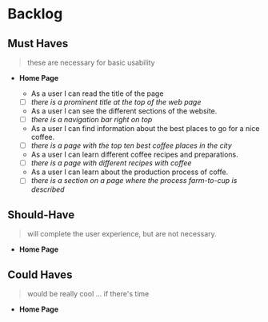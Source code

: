 # Backlog

## Must Haves

> these are necessary for basic usability

- **Home Page**

  - As a user I can read the title of the page

  - [ ] _there is a prominent title at the top of the web page_

  - As a user I can see the different sections of the website.

  - [ ] _there is a navigation bar right on top_

  - As a user I can find information about the best places to go for a nice
    coffee.

  - [ ] _there is a page with the top ten best coffee places in the city_

  - As a user I can learn different coffee recipes and preparations.
  - [ ] _there is a page with different recipes with coffee_

  - As a user I can learn about the production process of coffe.

  - [ ] _there is a section on a page where the process farm-to-cup is
        described_

## Should-Have

> will complete the user experience, but are not necessary.

- **Home Page**

## Could Haves

> would be really cool ... if there's time

- **Home Page**
